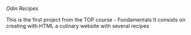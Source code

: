 *Odin Recipes*

This is the first project from the TOP course - Fundamentals
It consists on creating with HTML a culinary website with several recipes
